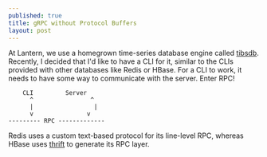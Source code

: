 ```yaml
---
published: true
title: gRPC without Protocol Buffers
layout: post
---
```

At Lantern, we use a homegrown time-series database engine called [tibsdb](https://github.com/getlantern/tibsdb).  Recently, I decided that I'd like to have a CLI for it, similar to the CLIs provided with other databases like Redis or HBase.  For a CLI to work, it needs to have some way to communicate with the server.  Enter RPC!

```
    CLI         Server
      ^                ^
      |                 |
      v               v
--------- RPC -------------
```   

Redis uses a custom text-based protocol for its line-level RPC, whereas HBase uses [thrift](https://thrift.apache.org/) to generate its RPC layer.